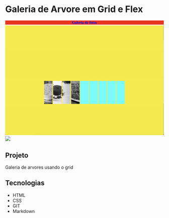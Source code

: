 # Galeria de Arvore em Grid e Flex
![](./flex/previewFlex.png)
![](./Grid/previewGrid.png)

## Projeto
Galeria de arvores usando o grid

## Tecnologias
* HTML
* CSS
* GIT
* Markdown
